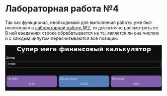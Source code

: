 # Лабораторная работа №4

Так как функционал, необходимый для выполнения работы уже был реализован в [лабораторной работе №2](../lab2/), то достаточно рассмотреть ее. В ней введенная строка обрабатывается на то, является ли она числом и с каждым инпутом пересчитываются все позиции.


![screenshot](./screenshot.png)
